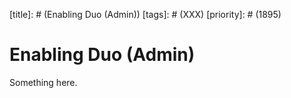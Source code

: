 [title]: # (Enabling Duo (Admin))
[tags]: # (XXX)
[priority]: # (1895)
# Enabling Duo (Admin)
Something here.
